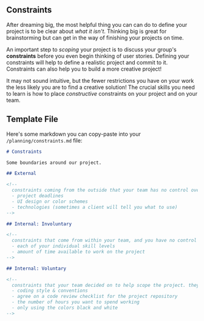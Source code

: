 ## Constraints

After dreaming big, the most helpful thing you can can do to define your project is to be clear about _what it isn't_. Thinking big is great for brainstorming but can get in the way of finishing your projects on time.

An important step to _scoping_ your project is to discuss your group's **constraints** before you even begin thinking of user stories. Defining your constraints will help to define a realistic project and commit to it. Constraints can also help you to build a more creative project!

It may not sound intuitive, but the fewer restrictions you have on your work the less likely you are to find a creative solution! The crucial skills you need to learn is how to place _constructive_ constraints on your project and on your team.

## Template File

Here's some markdown you can copy-paste into your `/planning/constraints.md` file:

```markdown
# Constraints

Some boundaries around our project.

## External

<!--
  constraints coming from the outside that your team has no control over. these may include:
  - project deadlines
  - UI design or color schemes
  - technologies (sometimes a client will tell you what to use)
-->

## Internal: Involuntary

<!--
  constraints that come from within your team, and you have no control over. they may include:
  - each of your individual skill levels
  - amount of time available to work on the project
-->

## Internal: Voluntary

<!--
  constraints that your team decided on to help scope the project. they may include:
  - coding style & conventions
  - agree on a code review checklist for the project repository
  - the number of hours you want to spend working
  - only using the colors black and white
-->
```
